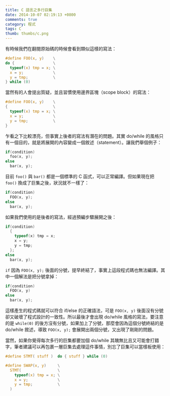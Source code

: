 ```yaml
---
title: C 語言之多行巨集
date: 2014-10-07 02:19:13 +0800
comments: true
category: 程式
tags: C
thumb: thumbs/c.png
---
```


有時候我們在翻閱原始碼的時候會看到類似這樣的寫法：

```c
#define FOO(x, y)    \
do {                 \
  typeof(x) tmp = x; \
  x = y;             \
  y = tmp;           \
} while (0)
```

當然有的人會提出質疑，並且習慣使用邊界區塊（scope block）的寫法：

```c
#define FOO(x, y)    \
{                    \
  typeof(x) tmp = x; \
  x = y;             \
  y = tmp;           \
}
```

乍看之下比較漂亮，但事實上後者的寫法有潛在的問題。其實 do/while 的風格只有一個目的，就是將展開的內容變成一個敘述（statement）。讓我們舉個例子：

```c
if(condition)
  foo(x, y);
else
  bar(x, y);
```

目前 `foo()` 與 `bar()` 都是一個標準的 C 函式，可以正常編譯。但如果現在把 `foo()` 換成了巨集之後，狀況就不一樣了：

```c
if(condition)
  FOO(x, y);
else
  bar(x, y);
```

如果我們使用的是後者的寫法，經過預編步驟展開之後：

```c
if(condition)
  {
    typeof(x) tmp = x;
    x = y;
    y = tmp;
  };
else
  bar(x, y);
```

`if` 因為 `FOO(x, y);` 後面的分號，提早終結了，事實上這段程式碼也無法編譯。其中一個解法是把分號拿掉：

```c
if(condition)
  FOO(x, y)
else
  bar(x, y);
```

這樣產生的程式碼就可以符合 if/else 的正確語法，可是 `FOO(x, y)` 後面沒有分號卻又破壞了程式設計的一致性。所以最後才會出現 do/while 風格的寫法，要注意的是 `while(0)` 的後方沒有分號，如果加上了分號，那麼會因為這個分號終結的是 do/while 敘述，導致 `FOO(x, y);` 會展開出兩個分號，又出現了剛剛的問題。

當然，如果你覺得每次多行的巨集都要加個 do/while 其醜無比且又可能會打錯字，筆者建議可以再包裹一層巨集去處理這件事情，別忘了巨集可以當樣板使用：

```c
#define STMT( stuff )  do { stuff } while (0)

#define SWAP(x, y)     \
  STMT(                \
    typeof(x) tmp = x; \
    x = y;             \
    y = tmp;           \
  )
```
